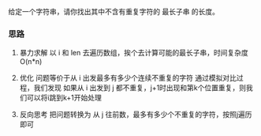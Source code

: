 给定一个字符串，请你找出其中不含有重复字符的 最长子串 的长度。

### 思路
1. 暴力求解
   以 i 和 len 去遍历数组，挨个去计算可能的最长子串，时间复杂度 O(n*n)

2. 优化
   问题等价于从 i 出发最多有多少个连续不重复的字符
   通过模拟对比过程，我们发现 如果从 i 出发到 j 都不重复，j+1时出现和第k个位置重复，则我们可以将i跳到k+1开始处理

3. 反向思考
   把问题转换为 从 j 往前数，最多有多少个不重复的字符，按照j遍历即可
